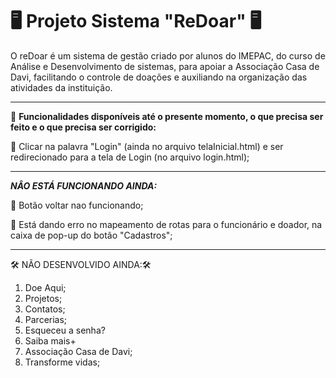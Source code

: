 # 🖥️ **Projeto Sistema "ReDoar"** 🖥️

O reDoar é um sistema de gestão criado por alunos do IMEPAC, do curso de Análise e Desenvolvimento de sistemas, para apoiar a Associação Casa de Davi, facilitando o controle de doações e auxiliando na organização das atividades da instituição.

***
📂 **Funcionalidades disponíveis até o presente momento, o que precisa ser feito e o que precisa ser corrigido:**

💾 Clicar na palavra "Login" (ainda no arquivo telaInicial.html) e ser redirecionado para a tela de Login (no arquivo login.html);

***
***NÂO ESTÁ FUNCIONANDO AINDA:***

🔌 Botão voltar nao funcionando;

🔌 Está dando erro no mapeamento de rotas para o funcionário e doador, na caixa de pop-up do botão "Cadastros"; 


***
🛠️ NÃO DESENVOLVIDO AINDA:🛠️

1. Doe Aqui;
2. Projetos;
3. Contatos;
4. Parcerias;
5. Esqueceu a senha?
6. Saiba mais+
7. Associação Casa de Davi;
8. Transforme vidas;
